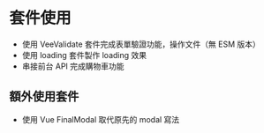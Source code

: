 # 套件使用

- 使用 VeeValidate 套件完成表單驗證功能，操作文件（無 ESM 版本）
- 使用 loading 套件製作 loading 效果
- 串接前台 API 完成購物車功能

## 額外使用套件

- 使用 Vue FinalModal 取代原先的 modal 寫法
<!-- - 使用 sweetalert2 來做 api 回饋提示 -->
